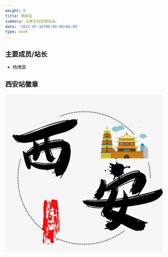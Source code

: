 ```yaml
---
weight: 0
title: 西安站
summary: 云原生社区西安站。
date: '2022-07-16T00:00:00+08:00'
type: book
---
```


<!-- ## 西安站简介 -->

## 主要成员/站长
- 杨博源

## 西安站徽章

![西安站徽章](logo.jpg)